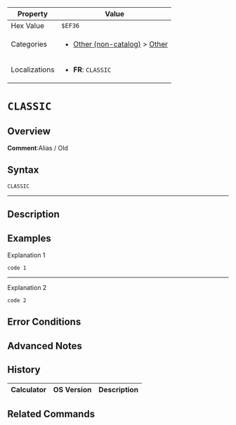 | Property      | Value |
|---------------|-------|
| Hex Value     | `$EF36`|
| Categories    | <ul><li>[Other (non-catalog)](<../categories/Other (non-catalog).md>) > [Other](<../categories/Other (non-catalog).md#Other>)</li></ul> |
| Localizations | <ul><li><b>FR</b>: `CLASSIC`</li></ul> |

# `CLASSIC`

## Overview


<b>Comment</b>:Alias / Old


## Syntax
`CLASSIC`

<hr>

## Description


## Examples

Explanation 1
```ti-basic
code 1
```
---
Explanation 2
```ti-basic
code 2
```

## Error Conditions


## Advanced Notes


## History
| Calculator | OS Version | Description |
|------------|------------|-------------|

## Related Commands

